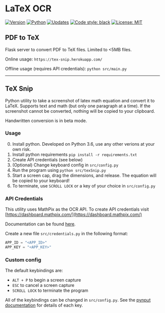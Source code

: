 # LaTeX OCR
[![Version](https://img.shields.io/badge/Version-1.1.1-1f425f.svg)](https://shields.io/)
[![Python](https://img.shields.io/badge/Python-3.6-1abc9c.svg)](https://shields.io/)
[![Updates](https://pyup.io/repos/github/matthew29tang/img-latex/shield.svg)](https://pyup.io/repos/github/matthew29tang/img-latex/)
<a href="https://github.com/psf/black"><img alt="Code style: black" src="https://img.shields.io/badge/code%20style-black-000000.svg"></a>
[![License: MIT](https://img.shields.io/badge/License-MIT-blue.svg)](https://opensource.org/licenses/MIT)

## PDF to TeX
Flask server to convert PDF to TeX files. Limited to <5MB files.

Online usage: `https://tex-snip.herokuapp.com/`

Offline usage (requires API credentials): `python src/main.py`

---

## TeX Snip

Python utility to take a screenshot of latex math equation and convert it to LaTeX. Supports text and math (but only one paragraph at a time). If the screenshot cannot be converted, nothing will be copied to your clipboard.

Handwritten conversion is in beta mode.

### Usage
0) Install python. Developed on Python 3.6, use any other verions at your own risk.
1) Install python requirements `pip install -r requirements.txt`
2) Create API credentials (see below)
3) (Optional) Change keyboard config in `src/config.py`
4) Run the program using `python src/texSnip.py`
5) Start a screen cap, drag the dimensions, and release. The equation will be copied to your keyboard!
6) To terminate, use `SCROLL LOCK` or a key of your choice in `src/config.py`

### API Credentials

This utility uses MathPix as the OCR API. To create API credentials visit [https://dashboard.mathpix.com/](https://dashboard.mathpix.com/)

Documentation can be found [here](https://docs.mathpix.com/#request-parameters6).

Create a new file `src/credentials.py` in the following format:
```python
APP_ID = "<APP_ID>"
APP_KEY = "<APP_KEY>"
```

### Custom config
The default keybindings are:
* `ALT + P` to begin a screen capture
* `ESC` to cancel a screen capture
* `SCROLL LOCK` to terminate the program

All of the keybindings can be changed in `src/config.py`. See the [pynput documentation](https://pynput.readthedocs.io/en/latest/keyboard.html) for details of each key.
